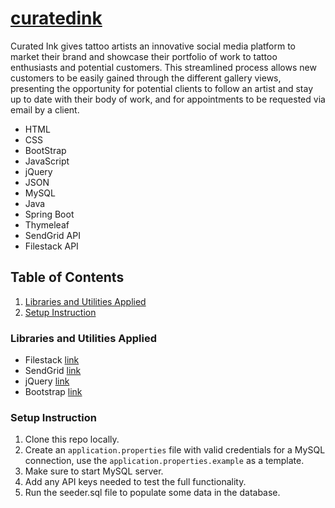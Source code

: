 # [curatedink](https://curatedink.com/)

Curated Ink gives tattoo artists an innovative social media platform to market their brand and showcase their portfolio of work to tattoo enthusiasts and potential customers. This streamlined process allows new customers to be easily gained through the different gallery views, presenting the opportunity for potential clients to follow an artist and stay up to date with their body of work, and for appointments to be requested via email by a client. 
- HTML
- CSS
- BootStrap  
- JavaScript
- jQuery
- JSON
- MySQL
- Java
- Spring Boot
- Thymeleaf
- SendGrid API
- Filestack API

## Table of Contents
1. [Libraries and Utilities Applied](#Libraries-and-Utilities-Applied)
2. [Setup Instruction](#Setup-Instruction)


### Libraries and Utilities Applied

- Filestack [link](https://www.filestack.com/)
- SendGrid [link](https://sendgrid.com/go/email-brand-signup-sales-1?utm_source=google&utm_medium=cpc&utm_term=%2Bsendgrid%20%2Bapi&utm_campaign=GoogleAds_NAMER_Brand_(English)&gclid=Cj0KCQjwzYGGBhCTARIsAHdMTQyR3f9f0zEmH22xk3-B_Prn5EZI3zwSuWpU0LwlB89hwtXZ0VVNnrEaAnnVEALw_wcB)
- jQuery [link](https://jquery.com/)
- Bootstrap [link](https://getbootstrap.com/docs/4.5/getting-started/download/)


### Setup Instruction

1. Clone this repo locally.
1. Create an `application.properties` file with valid credentials for a MySQL connection, use the `application.properties.example` as a template.
1. Make sure to start MySQL server.
1. Add any API keys needed to test the full functionality.
1. Run the seeder.sql file to populate some data in the database.


